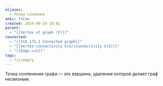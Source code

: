 ```yaml
---
aliases:
  - Точка сочления
anki: false
created: 2024-09-19 19:01
parent:
  - "[[Vertex of graph (V)]]"
connected:
  - "[[519.173.1 Connected graph]]"
  - "[[Vertex-connectivity k(G)|Connectivity k(G)]]"
  - "[[Edge-cut]]"
tags:
  - fix/empty
---
```


Точка сочленения графа — это вершина, удаление которой делает граф несвязным.